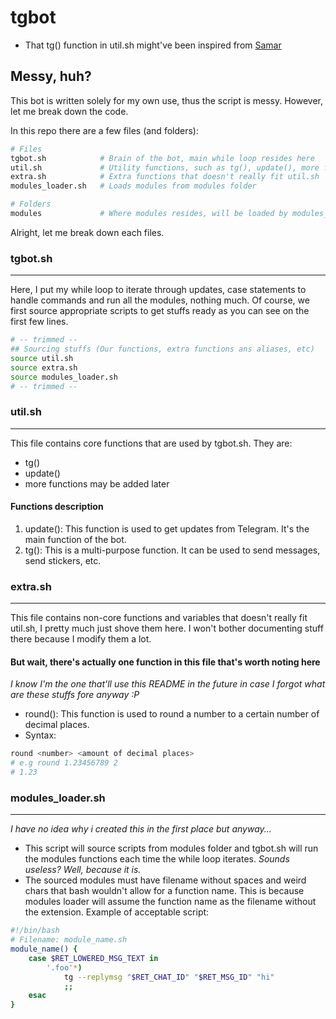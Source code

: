 # tgbot
- That tg() function in util.sh might've been inspired from [Samar](https://github.com/SamarV-121)

## Messy, huh?
This bot is written solely for my own use, thus the script is messy. However, let me break down the code.

In this repo there are a few files (and folders):
```bash
# Files
tgbot.sh            # Brain of the bot, main while loop resides here
util.sh             # Utility functions, such as tg(), update(), more functions may be added later
extra.sh            # Extra functions that doesn't really fit util.sh
modules_loader.sh   # Loads modules from modules folder

# Folders
modules             # Where modules resides, will be loaded by modules_loader.sh
```

Alright, let me break down each files.

### tgbot.sh
---
Here, I put my while loop to iterate through updates, case statements to handle commands and run all the modules, nothing much. Of course, we first source appropriate scripts to get stuffs ready as you can see on the first few lines.
```bash
# -- trimmed --
## Sourcing stuffs (Our functions, extra functions ans aliases, etc)
source util.sh
source extra.sh
source modules_loader.sh
# -- trimmed --
```

### util.sh
---
This file contains core functions that are used by tgbot.sh. They are:
- tg()
- update()
- more functions may be added later

#### Functions description
1. update(): This function is used to get updates from Telegram. It's the main function of the bot.
1. tg(): This is a multi-purpose function. It can be used to send messages, send stickers, etc.

### extra.sh
---
This file contains non-core functions and variables that doesn't really fit util.sh, I pretty much just shove them here. I won't bother documenting stuff there because I modify them a lot.

#### But wait, there's actually one function in this file that's worth noting here
*I know I'm the one that'll use this README in the future in case I forgot what are these stuffs fore anyway :P*
- round(): This function is used to round a number to a certain number of decimal places.
- Syntax:
```bash
round <number> <amount of decimal places>
# e.g round 1.23456789 2
# 1.23
```

### modules_loader.sh
---
*I have no idea why i created this in the first place but anyway...*

- This script will source scripts from modules folder and tgbot.sh will run the modules functions each time the while loop iterates. *Sounds useless? Well, because it is.*
- The sourced modules must have filename without spaces and weird chars that bash wouldn't allow for a function name. This is because modules loader will assume the function name as the filename without the extension. Example of acceptable script:
```bash
#!/bin/bash
# Filename: module_name.sh
module_name() {
    case $RET_LOWERED_MSG_TEXT in
        '.foo'*)
            tg --replymsg "$RET_CHAT_ID" "$RET_MSG_ID" "hi"
            ;;
    esac
}
```
